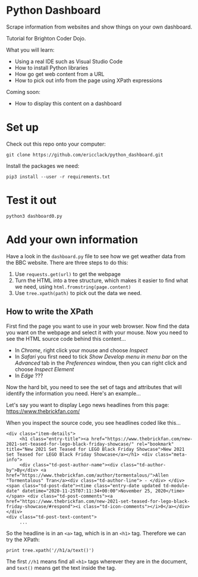 # Python Dashboard

Scrape information from websites and show things on your own dashboard.

Tutorial for Brighton Coder Dojo.

What you will learn: 
- Using a real IDE such as Visual Studio Code
- How to install Python libraries
- How go get web content from a URL
- How to pick out info from the page using XPath expressions

Coming soon:
- How to display this content on a dashboard

# Set up

Check out this repo onto your computer:

```
git clone https://github.com/ericclack/python_dashboard.git
```

Install the packages we need:

```
pip3 install --user -r requirements.txt
```

# Test it out

```
python3 dashboard0.py
```

# Add your own information

Have a look in the `dashboard.py` file to see how we get weather data
from the BBC website. There are three steps to do this:

1. Use `requests.get(url)` to get the webpage
2. Turn the HTML into a tree structure, which makes it easier to find what we need, using `html.fromstring(page.content)`
3. Use `tree.xpath(path)` to pick out the data we need.

## How to write the XPath

First find the page you want to use in your web browser. Now find the
data you want on the webpage and select it with your mouse. Now you need
to see the HTML source code behind this content...

* In *Chrome*, right click your mouse and choose *Inspect*
* In *Safari* you first need to tick *Show Develop menu in menu bar* on the *Advanced* tab in the *Preferences* window, then you can right click and choose *Inspect Element*
* In *Edge* ???

Now the hard bit, you need to see the set of tags and attributes that will identify the information you need. Here's an example...

Let's say you want to display Lego news headlines from this page: https://www.thebrickfan.com/

When you inspect the source code, you see headlines coded like this...

```
<div class="item-details">
     <h1 class="entry-title"><a href="https://www.thebrickfan.com/new-2021-set-teased-for-lego-black-friday-showcase/" rel="bookmark" title="New 2021 Set Teased for LEGO Black Friday Showcase">New 2021 Set Teased for LEGO Black Friday Showcase</a></h1> <div class="meta-info">
     <div class="td-post-author-name"><div class="td-author-by">By</div> <a href="https://www.thebrickfan.com/author/tormentalous/">Allen "Tormentalous" Tran</a><div class="td-author-line"> - </div> </div> <span class="td-post-date"><time class="entry-date updated td-module-date" datetime="2020-11-25T07:11:34+00:00">November 25, 2020</time></span> <div class="td-post-comments"><a href="https://www.thebrickfan.com/new-2021-set-teased-for-lego-black-friday-showcase/#respond"><i class="td-icon-comments"></i>0</a></div> </div>
<div class="td-post-text-content">
     ...
```

So the headline is in an `<a>` tag, which is in an `<h1>` tag. Therefore we can try the XPath:

```
print tree.xpath('//h1/a/text()')
```

The first `//h1` means find all `<h1>` tags wherever they are in the document, and `text()` means get the text inside the tag. 
